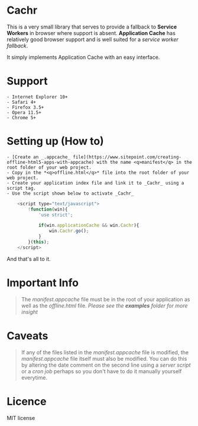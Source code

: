 # Cachr

This is a very small library that serves to provide a fallback to **Service Workers** in browser where support is absent. **Application Cache** has relatively good browser support and is well suited for a _service worker fallback_.

It simply implements Application Cache with an easy interface.

# Support
	- Internet Explorer 10+
	- Safari 4+
	- Firefox 3.5+
	- Opera 11.5+
	- Chrome 5+

# Setting up (How to)

	- [Create an _.appcache_ file](https://www.sitepoint.com/creating-offline-html5-apps-with-appcache) with the name <q>manifest</q> in the root folder of your web project.
	- Copy in the *<q>offline.html</q>* file into the root folder of your web project.
	- Create your application index file and link it to _Cachr_ using a script tag.
	- Use the script shown below to activate _Cachr_

```js
	<script type="text/javascript">
		!function(win){
			'use strict';

			if(win.applicationCache && win.Cachr){
				win.Cachr.go();
			}
		}(this);
	</script>
```

And that's all to it.

# Important Info

>The _manifest.appcache_ file must be in the root of your application as well as the _offline.html_ file. _Please see the <b>examples</b> folder for more insight_

# Caveats

>If any of the files listed in the _manifest.appcache_ file is modified, the _manifest.appcache_ file itself must also be modified. You can do this by altering the date comment on the second line using a _server script_ or a _cron job_ perhaps so you don't have to do it manually yourself everytime.

# Licence

MIT license
